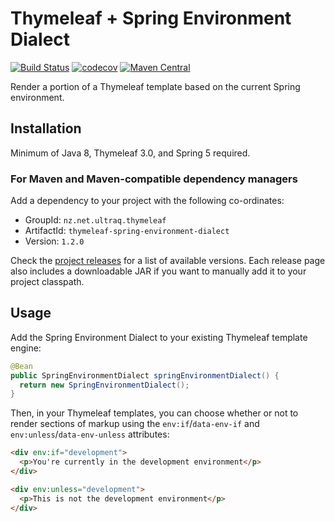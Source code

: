 
Thymeleaf + Spring Environment Dialect
======================================

[![Build Status](https://github.com/ultraq/thymeleaf-spring-environment-dialect/actions/workflows/build.yml/badge.svg)](https://github.com/ultraq/thymeleaf-spring-environment-dialect/actions)
[![codecov](https://codecov.io/gh/ultraq/thymeleaf-spring-environment-dialect/branch/main/graph/badge.svg?token=cUY2X9Ssuy)](https://codecov.io/gh/ultraq/thymeleaf-spring-environment-dialect)
[![Maven Central](https://img.shields.io/maven-central/v/nz.net.ultraq.thymeleaf/thymeleaf-spring-environment-dialect.svg?maxAge=3600)](http://search.maven.org/#search|ga|1|g%3A%22nz.net.ultraq.thymeleaf%22%20AND%20a%3A%22thymeleaf-spring-environment-dialect%22)

Render a portion of a Thymeleaf template based on the current Spring environment.


Installation
------------

Minimum of Java 8, Thymeleaf 3.0, and Spring 5 required.

### For Maven and Maven-compatible dependency managers

Add a dependency to your project with the following co-ordinates:

 - GroupId: `nz.net.ultraq.thymeleaf`
 - ArtifactId: `thymeleaf-spring-environment-dialect`
 - Version: `1.2.0`

Check the [project releases](https://github.com/ultraq/thymeleaf-spring-environment-dialect/releases)
for a list of available versions.  Each release page also includes a
downloadable JAR if you want to manually add it to your project classpath.


Usage
-----

Add the Spring Environment Dialect to your existing Thymeleaf template engine:

```java
@Bean
public SpringEnvironmentDialect springEnvironmentDialect() {
  return new SpringEnvironmentDialect();
}
```

Then, in your Thymeleaf templates, you can choose whether or not to render
sections of markup using the `env:if`/`data-env-if` and `env:unless`/`data-env-unless`
attributes:

```html
<div env:if="development">
  <p>You're currently in the development environment</p>
</div>

<div env:unless="development">
  <p>This is not the development environment</p>
</div>
```

